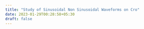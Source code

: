 ```yaml
---
title: "Study of Sinusoidal Non Sinusoidal Waveforms on Cro"
date: 2023-01-29T00:28:58+05:30
draft: false
---
```


